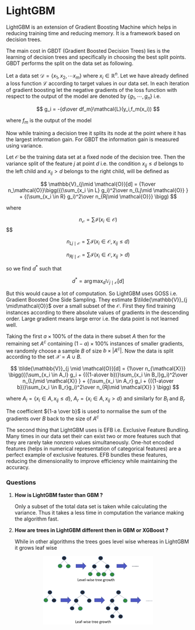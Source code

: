 # LightGBM

LightGBM is an extension of Gradient Boosting Machine which helps in reducing training time and reducing memory. It is a framework based on decision trees.

The main cost in GBDT (Gradient Boosted Decision Trees) lies is the learning of decision trees and specifically in choosing the best split points. GBDT performs the split on the data set as following.

Let a data set $\mathcal{D} = \{x_1,x_2,\cdots x_m\}$ where $x_i \in \mathbb{R}^n$. Let we have already defined a loss function $\mathcal{L}$ according to target values in our data set. In each iteration of gradient boosting let the negative gradients of the loss function with respect to the output of the model are denoted by $\{g_1,\cdots ,g_n\}$ i.e. 

$$
g_i = -{d\over df_m}\mathcal{L}(y_i,f_m(x_i))
$$

where $f_m$ is the output of the model

Now while training a decision tree it splits its node at the point where it has the largest information gain. For GBDT the information gain is measured using variance. 

Let $\mathcal{O}$ be the training data set at a fixed node of the decision tree. Then the variance split of the feature $j$ at point $d$ i.e. the condition $x_{ij} \le d$ belongs to the left child and $x_{ij} > d$ belongs to the right child, will be defined as  

$$
\mathbb{V}_{j\mid \mathcal{O}}[d] = {1\over n_\mathcal{O}}\bigg({(\sum_{x_i \in L} g_i)^2\over n_{Lj\mid \mathcal{O}} } + {(\sum_{x_i \in R} g_i)^2\over n_{Rj\mid \mathcal{O}}} \bigg)
$$

where  

$$
n_{\mathcal{O}} =\sum\mathcal{I}(x_i \in \mathcal{O})$$
$$

$$
n_{Lj\mid \mathcal{O}} = \sum\mathcal{I}(x_i \in \mathcal{O} , x_{ij} \le d)
$$

$$
n_{Rj\mid \mathcal{O}} = \sum\mathcal{I}(x_i \in \mathcal{O} , x_{ij} > d)
$$

so we find $d^*$ such that 

$$
d^* = \arg \max_d \mathbb{V}_{j \mid \mathcal{O}}[d]
$$

But this would cause a lot of computation. So LightGBM uses GOSS i.e. Gradient Boosted One Side Sampling. They estimate $\tilde{\mathbb{V}}_{j \mid\mathcal{O}}$ over a small subset of the $\mathcal{O}$. First they find training instances according to there absolute values of gradients in the descending order. Large gradient means large error i.e. the data point is not learned well.

Taking the first $a \times 100\%$ of the data in there subset $A$ then for the remaining set $A^c$ containing $(1-a)\times 100 \%$ instances of smaller gradients, we randomly choose a sample $B$ of size $b \times |A^c|$. Now the data is split according to the set $\mathcal{X} =A \cup B$.  

$$
\tilde{\mathbb{V}}_{j \mid \mathcal{O}}[d] = {1\over n_{\mathcal{X}}} \bigg({(\sum_{x_i \in A_l} g_i + {({1-a\over b})}\sum_{x_i \in B_l}g_i)^2\over n_{Lj\mid \mathcal{X}} } + {(\sum_{x_i \in A_r} g_i + {({1-a\over b})}\sum_{x_i \in B_r}g_i)^2\over n_{Rj\mid \mathcal{X}} } \bigg)
$$

where $A_l = \{x_i \in A, x_{ij} \le d\}$, $A_r = \{x_i \in A, x_{ij} > d\}$ and similarly for $B_l$ and $B_r$

The coefficient ${1-a \over b}$ is used to normalise the sum of the gradients over $B$ back to the size of $A^c$

The second thing that LightGBM uses is EFB i.e. Exclusive Feature Bundling. Many times in our data set their can exist two or more features such that they are rarely take nonzero values simultaneously. One-hot encoded features (helps in numerical representation of categorical features) are a perfect example of exclusive features. EFB bundles these features, reducing the dimensionality to improve efficiency while maintaining the accuracy.

### Questions

1. **How is LightGBM faster than GBM ?**
    
    Only a subset of the total data set is taken while calculating the variance. Thus it takes a less time in computation the variance making the algorithm fast.
    
2. **How are trees in LightGBM different then in GBM or XGBoost ?**
    
    While in other algorithms the trees goes level wise whereas in LightGBM it grows leaf wise
    

<p align="center">
     <img src="https://github.com/Divyanshu-Bhatt/Machine-Learning-Fundamentals/blob/main/14-LightGBM/images/lightGBM.png" width="300"/>
</p>
